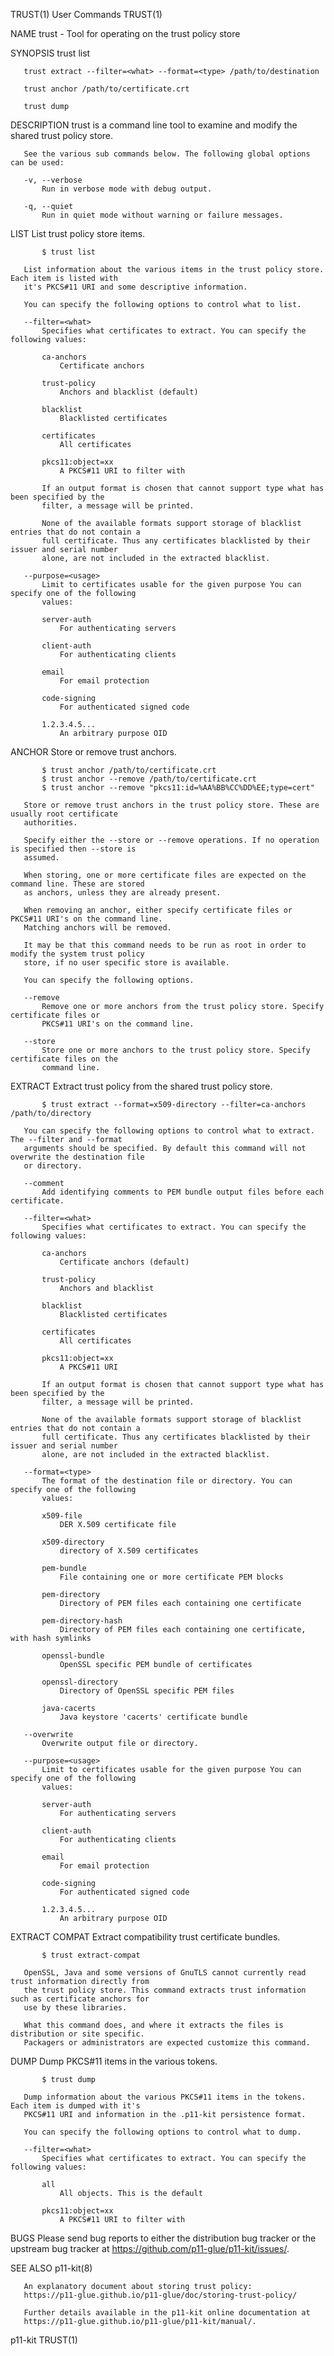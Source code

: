 TRUST(1)                                     User Commands                                    TRUST(1)

NAME
       trust - Tool for operating on the trust policy store

SYNOPSIS
       trust list

       trust extract --filter=<what> --format=<type> /path/to/destination

       trust anchor /path/to/certificate.crt

       trust dump

DESCRIPTION
       trust is a command line tool to examine and modify the shared trust policy store.

       See the various sub commands below. The following global options can be used:

       -v, --verbose
           Run in verbose mode with debug output.

       -q, --quiet
           Run in quiet mode without warning or failure messages.

LIST
       List trust policy store items.

           $ trust list

       List information about the various items in the trust policy store. Each item is listed with
       it's PKCS#11 URI and some descriptive information.

       You can specify the following options to control what to list.

       --filter=<what>
           Specifies what certificates to extract. You can specify the following values:

           ca-anchors
               Certificate anchors

           trust-policy
               Anchors and blacklist (default)

           blacklist
               Blacklisted certificates

           certificates
               All certificates

           pkcs11:object=xx
               A PKCS#11 URI to filter with

           If an output format is chosen that cannot support type what has been specified by the
           filter, a message will be printed.

           None of the available formats support storage of blacklist entries that do not contain a
           full certificate. Thus any certificates blacklisted by their issuer and serial number
           alone, are not included in the extracted blacklist.

       --purpose=<usage>
           Limit to certificates usable for the given purpose You can specify one of the following
           values:

           server-auth
               For authenticating servers

           client-auth
               For authenticating clients

           email
               For email protection

           code-signing
               For authenticated signed code

           1.2.3.4.5...
               An arbitrary purpose OID

ANCHOR
       Store or remove trust anchors.

           $ trust anchor /path/to/certificate.crt
           $ trust anchor --remove /path/to/certificate.crt
           $ trust anchor --remove "pkcs11:id=%AA%BB%CC%DD%EE;type=cert"

       Store or remove trust anchors in the trust policy store. These are usually root certificate
       authorities.

       Specify either the --store or --remove operations. If no operation is specified then --store is
       assumed.

       When storing, one or more certificate files are expected on the command line. These are stored
       as anchors, unless they are already present.

       When removing an anchor, either specify certificate files or PKCS#11 URI's on the command line.
       Matching anchors will be removed.

       It may be that this command needs to be run as root in order to modify the system trust policy
       store, if no user specific store is available.

       You can specify the following options.

       --remove
           Remove one or more anchors from the trust policy store. Specify certificate files or
           PKCS#11 URI's on the command line.

       --store
           Store one or more anchors to the trust policy store. Specify certificate files on the
           command line.

EXTRACT
       Extract trust policy from the shared trust policy store.

           $ trust extract --format=x509-directory --filter=ca-anchors /path/to/directory

       You can specify the following options to control what to extract. The --filter and --format
       arguments should be specified. By default this command will not overwrite the destination file
       or directory.

       --comment
           Add identifying comments to PEM bundle output files before each certificate.

       --filter=<what>
           Specifies what certificates to extract. You can specify the following values:

           ca-anchors
               Certificate anchors (default)

           trust-policy
               Anchors and blacklist

           blacklist
               Blacklisted certificates

           certificates
               All certificates

           pkcs11:object=xx
               A PKCS#11 URI

           If an output format is chosen that cannot support type what has been specified by the
           filter, a message will be printed.

           None of the available formats support storage of blacklist entries that do not contain a
           full certificate. Thus any certificates blacklisted by their issuer and serial number
           alone, are not included in the extracted blacklist.

       --format=<type>
           The format of the destination file or directory. You can specify one of the following
           values:

           x509-file
               DER X.509 certificate file

           x509-directory
               directory of X.509 certificates

           pem-bundle
               File containing one or more certificate PEM blocks

           pem-directory
               Directory of PEM files each containing one certificate

           pem-directory-hash
               Directory of PEM files each containing one certificate, with hash symlinks

           openssl-bundle
               OpenSSL specific PEM bundle of certificates

           openssl-directory
               Directory of OpenSSL specific PEM files

           java-cacerts
               Java keystore 'cacerts' certificate bundle

       --overwrite
           Overwrite output file or directory.

       --purpose=<usage>
           Limit to certificates usable for the given purpose You can specify one of the following
           values:

           server-auth
               For authenticating servers

           client-auth
               For authenticating clients

           email
               For email protection

           code-signing
               For authenticated signed code

           1.2.3.4.5...
               An arbitrary purpose OID

EXTRACT COMPAT
       Extract compatibility trust certificate bundles.

           $ trust extract-compat

       OpenSSL, Java and some versions of GnuTLS cannot currently read trust information directly from
       the trust policy store. This command extracts trust information such as certificate anchors for
       use by these libraries.

       What this command does, and where it extracts the files is distribution or site specific.
       Packagers or administrators are expected customize this command.

DUMP
       Dump PKCS#11 items in the various tokens.

           $ trust dump

       Dump information about the various PKCS#11 items in the tokens. Each item is dumped with it's
       PKCS#11 URI and information in the .p11-kit persistence format.

       You can specify the following options to control what to dump.

       --filter=<what>
           Specifies what certificates to extract. You can specify the following values:

           all
               All objects. This is the default

           pkcs11:object=xx
               A PKCS#11 URI to filter with

BUGS
       Please send bug reports to either the distribution bug tracker or the upstream bug tracker at
       https://github.com/p11-glue/p11-kit/issues/.

SEE ALSO
       p11-kit(8)

       An explanatory document about storing trust policy:
       https://p11-glue.github.io/p11-glue/doc/storing-trust-policy/

       Further details available in the p11-kit online documentation at
       https://p11-glue.github.io/p11-glue/p11-kit/manual/.

p11-kit                                                                                       TRUST(1)
